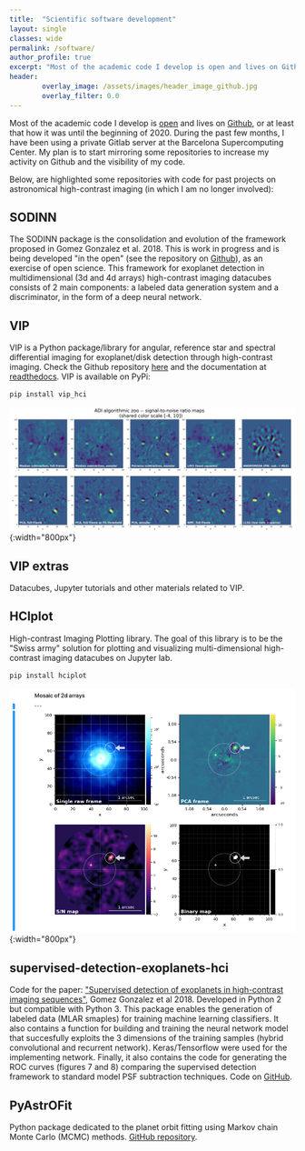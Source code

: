 ```yaml
---
title:  "Scientific software development"
layout: single
classes: wide
permalink: /software/
author_profile: true
excerpt: "Most of the academic code I develop is open and lives on Github..."
header:
        overlay_image: /assets/images/header_image_github.jpg
        overlay_filter: 0.0
---
```


Most of the academic code I develop is [open](https://en.wikipedia.org/wiki/Open_source) and lives on [Github](https://github.com/carlgogo/), or at least that how it was until the beginning of 2020. During the past few months, I have been using a private Gitlab server at the Barcelona Supercomputing Center. My plan is to start mirroring some repositories to increase my activity on Github and the visibility of my code. 

Below, are highlighted some repositories with code for past projects on astronomical high-contrast imaging (in which I am no longer involved): 

## SODINN

The SODINN package is the consolidation and evolution of the framework
proposed in Gomez Gonzalez et al. 2018. This is work in progress and is
being developed "in the open" (see the repository on [Github](https://github.com/carlgogo/sodinn)), as an exercise of open science. This framework
for exoplanet detection in multidimensional (3d and 4d arrays) 
high-contrast imaging datacubes consists of 2 main components: a 
labeled data generation system and a discriminator, in the form of a 
deep neural network.  

## VIP

VIP is a Python package/library for angular, reference star and spectral differential imaging for exoplanet/disk detection through high-contrast imaging. Check the Github repository [here](https://github.com/vortex-exoplanet/VIP) and the documentation at [readthedocs](http://vip.readthedocs.io/). VIP is available on PyPi:

```bash
pip install vip_hci
```

![VIP](/assets/images/vip.png){:width="800px"}


## VIP extras

Datacubes, Jupyter tutorials and other materials related to VIP.

## HCIplot

High-contrast Imaging Plotting library. The goal of this library is to be the "Swiss army" solution for plotting and visualizing multi-dimensional high-contrast imaging datacubes on Jupyter lab. 

```bash
pip install hciplot
```

![hciplot](/assets/images/hciplot.png){:width="800px"}


## supervised-detection-exoplanets-hci

Code for the paper: ["Supervised detection of exoplanets in high-contrast imaging sequences"](https://www.aanda.org/articles/aa/abs/2018/05/aa31961-17/aa31961-17.html), Gomez Gonzalez et al 2018. Developed in Python 2 but compatible with Python 3. This package enables the generation of labeled data (MLAR smaples) for training machine learning classifiers. It also contains a function for building and training the neural network model that succesfully exploits the 3 dimensions of the training samples (hybrid convolutional and recurrent network). Keras/Tensorflow were used for the implementing network. Finally, it also contains the code for generating the ROC curves (figures 7 and 8) comparing the supervised detection framework to standard model PSF subtraction techniques. Code on [GitHub](https://github.com/carlgogo/supervised-detection-exoplanets-hci).

## PyAstrOFit

Python package dedicated to the planet orbit fitting using Markov chain Monte Carlo (MCMC) methods. [GitHub repository](https://github.com/vortex-exoplanet/PyAstrOFit).